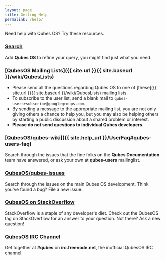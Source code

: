 ```yaml
---
layout: page
title: Getting Help
permalink: /help/
---
```


Need help with Qubes OS? Try these resources.

### [Search](https://duckduckgo.com/?q=Qubes+OS)

Add **Qubes OS** to refine your query, you might find just what you need.

### [QubesOS Mailing Lists]({{ site.url }}{{ site.baseurl }}/wiki/QubesLists)

-   Please send all the questions regarding Qubes OS to one of [these]({{ site.url }}{{ site.baseurl }}/wiki/QubesLists) mailing lists. 
-   To subscribe to the user list, send a blank mail to `qubes-users+subscribe@googlegroups.com`.
-   By sending a message to the appropriate mailing list, you are not only giving others a chance to help you, 
but you may also be helping others by starting a public discussion about a shared problem or interest.
-   **Please do not send questions to individual Qubes developers.** 

### [QubesOS/qubes-wiki]({{ site.help_url }}/UserFaq#qubes-users-faq)

Search through the issues that the fine folks on the **Qubes Documentation** team
have answered, or ask your own at **qubes-users** mailinglist.

### [QubesOS/qubes-issues](https://github.com/QubesOS/qubes-issues/issues)

Search through the issues on the main Qubes OS development. Think you've
found a bug? File a new issue.

### [QubesOS on StackOverflow](https://stackoverflow.com/questions/tagged/Qubes+OS)

StackOverflow is a staple of any developer's diet. Check out the QubesOS tag
on StackOverflow for an answer to your question. Not there? Ask a new
question!

### [QubesOS IRC Channel](irc:irc.freenode.net/qubes)

Get together at **#qubes** on **irc.freenode.net**, the inofficial
QubesOS IRC channel.
